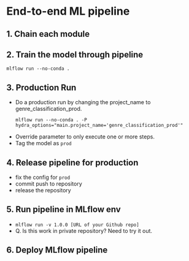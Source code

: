 
# End-to-end ML pipeline

## 1. Chain each module

## 2. Train the model through pipeline

```shell
mlflow run --no-conda .
```

## 3. Production Run

- Do a production run by changing the project_name to genre_classification_prod.
    ```shell
    mlflow run --no-conda . -P hydra_options="main.project_name='genre_classification_prod'"
    ```
- Override parameter to only execute one or more steps.
- Tag the model as `prod`

## 4. Release pipeline for production

- fix the config for `prod` 
- commit push to repository
- release the repository

## 5. Run pipeline in MLflow env

- `mlflow run -v 1.0.0 [URL of your Github repo]`
- Q. Is this work in private repository? Need to try it out.


## 6. Deploy MLflow pipeline
